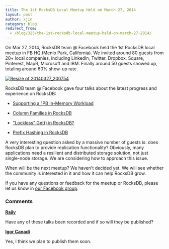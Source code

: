 ```yaml
---
title: The 1st RocksDB Local Meetup Held on March 27, 2014
layout: post
author: xjin
category: blog
redirect_from:
  - /blog/323/the-1st-rocksdb-local-meetup-held-on-march-27-2014/
---
```


On Mar 27, 2014, RocksDB team @ Facebook held the 1st RocksDB local meetup in FB HQ (Menlo Park, California). We invited around 80 guests from 20+ local companies, including LinkedIn, Twitter, Dropbox, Square, Pinterest, MapR, Microsoft and IBM. Finally around 50 guests showed up, totaling around 60% show-up rate.

<!--truncate-->

[![Resize of 20140327_200754](/static/images/Resize-of-20140327_200754-300x225.jpg)](/static/images/Resize-of-20140327_200754-300x225.jpg)

RocksDB team @ Facebook gave four talks about the latest progress and experience on RocksDB:




  * [Supporting a 1PB In-Memory Workload](https://github.com/facebook/rocksdb/raw/gh-pages/talks/2014-03-27-RocksDB-Meetup-Haobo-RocksDB-In-Memory.pdf)




  * [Column Families in RocksDB](https://github.com/facebook/rocksdb/raw/gh-pages/talks/2014-03-27-RocksDB-Meetup-Igor-Column-Families.pdf)




  * ["Lockless" Get() in RocksDB?](https://github.com/facebook/rocksdb/raw/gh-pages/talks/2014-03-27-RocksDB-Meetup-Lei-Lockless-Get.pdf)




  * [Prefix Hashing in RocksDB](https://github.com/facebook/rocksdb/raw/gh-pages/talks/2014-03-27-RocksDB-Meetup-Siying-Prefix-Hash.pdf)


A very interesting question asked by a massive number of guests is: does RocksDB plan to provide replication functionality? Obviously, many applications need a resilient and distributed storage solution, not just single-node storage. We are considering how to approach this issue.

When will be the next meetup? We haven't decided yet. We will see whether the community is interested in it and how it can help RocksDB grow.

If you have any questions or feedback for the meetup or RocksDB, please let us know in [our Facebook group](https://www.facebook.com/groups/rocksdb.dev/).

### Comments

**[Rajiv](geetasen@gmail.com)**

Have any of these talks been recorded and if so will they be published?

**[Igor Canadi](icanadi@fb.com)**

Yes, I think we plan to publish them soon.
